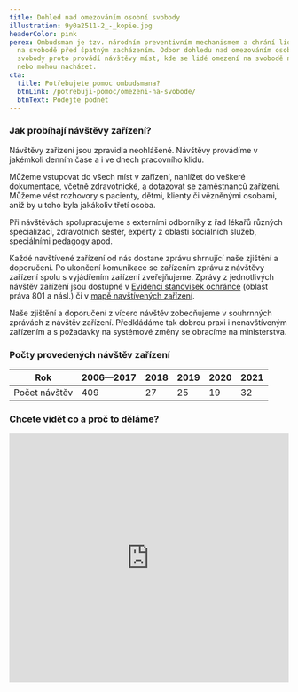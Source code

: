 ```yaml
---
title: Dohled nad omezováním osobní svobody
illustration: 9y0a2511-2_-_kopie.jpg
headerColor: pink
perex: Ombudsman je tzv. národním preventivním mechanismem a chrání lidi omezené
  na svobodě před špatným zacházením. Odbor dohledu nad omezováním osobní
  svobody proto provádí návštěvy míst, kde se lidé omezení na svobodě nacházejí
  nebo mohou nacházet.
cta:
  title: Potřebujete pomoc ombudsmana?
  btnLink: /potrebuji-pomoc/omezeni-na-svobode/
  btnText: Podejte podnět
---
```

### Jak probíhají návštěvy zařízení?

Návštěvy zařízení jsou zpravidla neohlášené. Návštěvy provádíme v jakémkoli denním čase a i ve dnech pracovního klidu.

Můžeme vstupovat do všech míst v zařízení, nahlížet do veškeré dokumentace, včetně zdravotnické, a dotazovat se zaměstnanců zařízení. Můžeme vést rozhovory s pacienty, dětmi, klienty či vězněnými osobami, aniž by u toho byla jakákoliv třetí osoba.

Při návštěvách spolupracujeme s externími odborníky z řad lékařů různých specializací, zdravotních sester, experty z oblasti sociálních služeb, speciálními pedagogy apod.

Každé navštívené zařízení od nás dostane zprávu shrnující naše zjištění a doporučení. Po ukončení komunikace se zařízením zprávu z návštěvy zařízení spolu s vyjádřením zařízení zveřejňujeme. Zprávy z jednotlivých návštěv zařízení jsou dostupné v [Evidenci stanovisek ochránce](https://eso.ochrance.cz/Vyhledavani/Search) (oblast práva 801 a násl.) či v [mapě navštívených zařízení](https://www.google.com/maps/d/embed?mid=1h8Nxe-xnknSxOMrZKUyud0jmjdpsLAyt&hl=cs&ll=49.860819393211585%2C15.441935000000022&z=8).

Naše zjištění a doporučení z vícero návštěv zobecňujeme v souhrnných zprávách z návštěv zařízení. Předkládáme tak dobrou praxi i nenavštíveným zařízením a s požadavky na systémové změny se obracíme na ministerstva.

### Počty provedených návštěv zařízení

<table summary="" cellpadding="0" cellspacing="0" class="obecna_varianata2"><thead><tr><th scope="col" colspan="1" rowspan="1">Rok</th><th scope="col" colspan="1" rowspan="1">2006—2017</th><th>2018</th><th>2019</th><th>2020</th><th>2021</th></tr></thead><tbody><tr><td>Počet návštěv</td><td>409</td><td>27</td><td>25</td><td>19</td><td>32</td></tr></tbody></table>

### Chcete vidět co a proč to děláme?

<iframe src="https://www.facebook.com/plugins/video.php?height=314&href=https%3A%2F%2Fwww.facebook.com%2Fverejny.ochrance.prav%2Fvideos%2F1213417502039257%2F&show_text=false&width=560" width="100%" height="450" style="border:none;overflow:hidden" scrolling="no" frameborder="0" allowfullscreen="true" allow="autoplay; clipboard-write; encrypted-media; picture-in-picture; web-share" allowFullScreen="true"></iframe>
